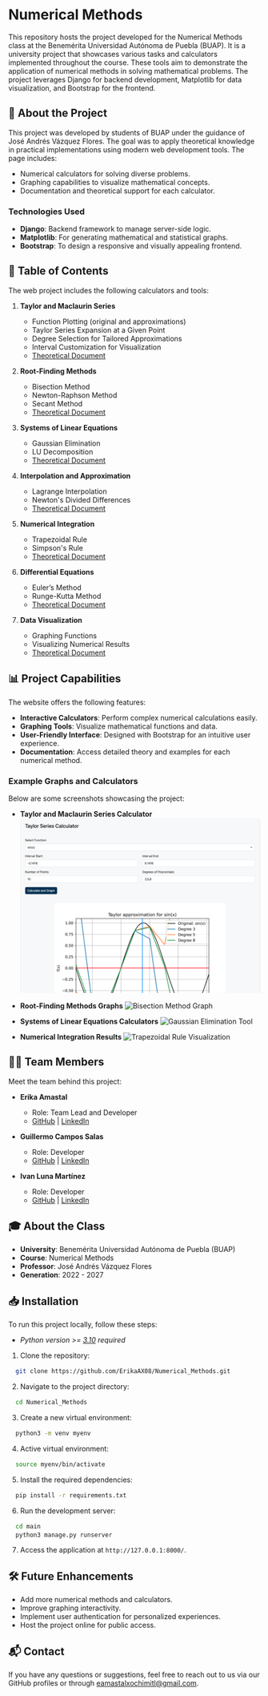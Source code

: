 # Numerical Methods

This repository hosts the project developed for the Numerical Methods class at the Benemérita Universidad Autónoma de Puebla (BUAP). It is a university project that showcases various tasks and calculators implemented throughout the course. These tools aim to demonstrate the application of numerical methods in solving mathematical problems. The project leverages Django for backend development, Matplotlib for data visualization, and Bootstrap for the frontend.

## 🚀 About the Project
This project was developed by students of BUAP under the guidance of José Andrés Vázquez Flores. The goal was to apply theoretical knowledge in practical implementations using modern web development tools. The page includes:

- Numerical calculators for solving diverse problems.
- Graphing capabilities to visualize mathematical concepts.
- Documentation and theoretical support for each calculator.

### Technologies Used
- **Django**: Backend framework to manage server-side logic.
- **Matplotlib**: For generating mathematical and statistical graphs.
- **Bootstrap**: To design a responsive and visually appealing frontend.

## 📝 Table of Contents
The web project includes the following calculators and tools:

1. **Taylor and Maclaurin Series**
   - Function Plotting (original and approximations)
   - Taylor Series Expansion at a Given Point
   - Degree Selection for Tailored Approximations
   - Interval Customization for Visualization
   - [Theoretical Document](#)

2. **Root-Finding Methods**
   - Bisection Method
   - Newton-Raphson Method
   - Secant Method
   - [Theoretical Document](#)

3. **Systems of Linear Equations**
   - Gaussian Elimination
   - LU Decomposition
   - [Theoretical Document](#)

4. **Interpolation and Approximation**
   - Lagrange Interpolation
   - Newton's Divided Differences
   - [Theoretical Document](#)

5. **Numerical Integration**
   - Trapezoidal Rule
   - Simpson's Rule
   - [Theoretical Document](#)

6. **Differential Equations**
   - Euler’s Method
   - Runge-Kutta Method
   - [Theoretical Document](#)

7. **Data Visualization**
   - Graphing Functions
   - Visualizing Numerical Results
   - [Theoretical Document](#)

## 📊 Project Capabilities
The website offers the following features:

- **Interactive Calculators**: Perform complex numerical calculations easily.
- **Graphing Tools**: Visualize mathematical functions and data.
- **User-Friendly Interface**: Designed with Bootstrap for an intuitive user experience.
- **Documentation**: Access detailed theory and examples for each numerical method.

### Example Graphs and Calculators
Below are some screenshots showcasing the project:

- **Taylor and Maclaurin Series Calculator**
  ![Bisection Method Graph](public/taylor.png)

- **Root-Finding Methods Graphs**
  ![Bisection Method Graph](#)

- **Systems of Linear Equations Calculators**
  ![Gaussian Elimination Tool](#)

- **Numerical Integration Results**
  ![Trapezoidal Rule Visualization](#)

## 👩‍💻 Team Members
Meet the team behind this project:

- **Erika Amastal**
  - Role: Team Lead and Developer
  - [GitHub](https://github.com/ErikaAX08/) | [LinkedIn](https://www.linkedin.com/in/erikaax/)

- **Guillermo Campos Salas**
  - Role: Developer
  - [GitHub](https://github.com/Meitos24) | [LinkedIn](#)

- **Ivan Luna Martínez**
  - Role: Developer
  - [GitHub](https://github.com/N0x370z) | [LinkedIn](#)

## 🎓 About the Class
- **University**: Benemérita Universidad Autónoma de Puebla (BUAP)
- **Course**: Numerical Methods
- **Professor**: José Andrés Vázquez Flores
- **Generation**: 2022 - 2027

## 📥 Installation
To run this project locally, follow these steps:

- _Python version >= [3.10](https://www.python.org/downloads/release/python-3100/) required_

1. Clone the repository:
```bash
  git clone https://github.com/ErikaAX08/Numerical_Methods.git
```

2. Navigate to the project directory:
```bash
  cd Numerical_Methods
```

3. Create a new virtual environment:
```bash
  python3 -m venv myenv
```

4. Active virtual environment:
```bash
  source myenv/bin/activate
```

5. Install the required dependencies:
```bash
  pip install -r requirements.txt
```

6. Run the development server:
```bash
  cd main
  python3 manage.py runserver
```

7. Access the application at `http://127.0.0.1:8000/`.

## 🛠 Future Enhancements
- Add more numerical methods and calculators.
- Improve graphing interactivity.
- Implement user authentication for personalized experiences.
- Host the project online for public access.

## 📬 Contact
If you have any questions or suggestions, feel free to reach out to us via our GitHub profiles or through eamastalxochimitl@gmail.com.

